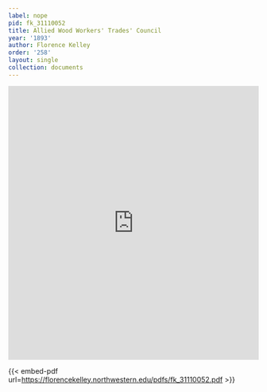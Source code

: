 ```yaml
---
label: nope
pid: fk_31110052
title: Allied Wood Workers' Trades' Council
year: '1893'
author: Florence Kelley
order: '258'
layout: single
collection: documents
---
```

<iframe src="https://northwestern.app.box.com/embed/s/h86li2ahg9fthcw37zqx8a3z455rewf5?sortColumn=date&view=list" width="100%" height="550" frameborder="0" allowfullscreen webkitallowfullscreen msallowfullscreen></iframe>


{{< embed-pdf url=https://florencekelley.northwestern.edu/pdfs/fk_31110052.pdf >}}